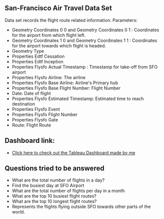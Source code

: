 ## San-Francisco Air Travel Data Set
Data set records the flight route related information. Parameters:
- Geometry Coordinates 0 0 and Geometry Coordinates 0 1 : Coordinates for the airport from which flight left.
- Geometry Coordinates 1 0 and Geometry Coordinates 1 1 : Coordinates for the airport towards which flight is headed.
- Geometry Type
- Properties Edtf Cessation
- Properties Edtf Inception
- Properties Flysfo Actual Timestamp : Timestamp for take-off from SFO airport
- Properties Flysfo Airline: The airline
- Properties Flysfo Base Airline: Airline's Primary hub
- Properties Flysfo Base Flight Number: Flight Number
- Date: Date of flight
- Properties Flysfo Estimated Timestamp: Estimated time to reach destination
- Properties Flysfo Event
- Properties Flysfo Flight Number
- Properties Flysfo Gate
- Route: Flight Route 

## Dashboard link:
- [Click here to check out the Tableau Dashboard made by me](https://public.tableau.com/views/AirTravelSFO/AirTravelSFO?:language=en-US&:display_count=n&:origin=viz_share_link)

## Questions tried to be answered

- What are the total number of flights in a day?
- Find the busiest day at SFO Airport
- What are the total number of flights per day in a month
- What are the top 10 busiest flight routes?
- What are the top 10 longest flight routes?
- Represents the flights flying outside SFO towards other parts of the world.
